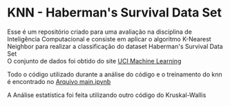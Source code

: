 # KNN - Haberman's Survival Data Set

Esse é um repositório criado para uma avaliação na disciplina de Inteligência Computacional e consiste em aplicar
o algoritmo K-Nearest Neighbor para realizar a classificação do dataset Haberman's Survival Data Set
</br>
O conjunto de dados foi obtido do site [UCI Machine Learning](https://archive.ics.uci.edu/ml/datasets/Haberman%27s+Survival)

Todo o código utilizado durante a análise do código e o treinamento do knn é encontrado no [Arquivo main.ipynb](https://github.com/mauro-moura/haberman-knn/blob/main/main.ipynb)

A Análise estatística foi feita utilizando outro código do Kruskal-Wallis
